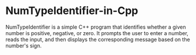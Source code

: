 # NumTypeIdentifier-in-Cpp
 NumTypeIdentifier is a simple C++ program that identifies whether a given number is positive, negative, or zero. It prompts the user to enter a number, reads the input, and then displays the corresponding message based on the number's sign.
